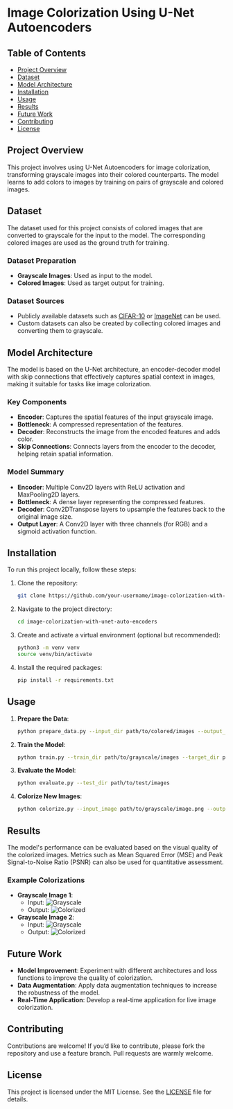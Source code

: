 

# Image Colorization Using U-Net Autoencoders

## Table of Contents

- [Project Overview](#project-overview)
- [Dataset](#dataset)
- [Model Architecture](#model-architecture)
- [Installation](#installation)
- [Usage](#usage)
- [Results](#results)
- [Future Work](#future-work)
- [Contributing](#contributing)
- [License](#license)

## Project Overview

This project involves using U-Net Autoencoders for image colorization, transforming grayscale images into their colored counterparts. The model learns to add colors to images by training on pairs of grayscale and colored images.

## Dataset

The dataset used for this project consists of colored images that are converted to grayscale for the input to the model. The corresponding colored images are used as the ground truth for training.

### Dataset Preparation

- **Grayscale Images**: Used as input to the model.
- **Colored Images**: Used as target output for training.

### Dataset Sources

- Publicly available datasets such as [CIFAR-10](https://www.cs.toronto.edu/~kriz/cifar.html) or [ImageNet](http://www.image-net.org/) can be used.
- Custom datasets can also be created by collecting colored images and converting them to grayscale.

## Model Architecture

The model is based on the U-Net architecture, an encoder-decoder model with skip connections that effectively captures spatial context in images, making it suitable for tasks like image colorization.

### Key Components

- **Encoder**: Captures the spatial features of the input grayscale image.
- **Bottleneck**: A compressed representation of the features.
- **Decoder**: Reconstructs the image from the encoded features and adds color.
- **Skip Connections**: Connects layers from the encoder to the decoder, helping retain spatial information.

### Model Summary

- **Encoder**: Multiple Conv2D layers with ReLU activation and MaxPooling2D layers.
- **Bottleneck**: A dense layer representing the compressed features.
- **Decoder**: Conv2DTranspose layers to upsample the features back to the original image size.
- **Output Layer**: A Conv2D layer with three channels (for RGB) and a sigmoid activation function.

## Installation

To run this project locally, follow these steps:

1. Clone the repository:
    ```bash
    git clone https://github.com/your-username/image-colorization-with-unet-auto-encoders.git
    ```
2. Navigate to the project directory:
    ```bash
    cd image-colorization-with-unet-auto-encoders
    ```
3. Create and activate a virtual environment (optional but recommended):
    ```bash
    python3 -m venv venv
    source venv/bin/activate
    ```
4. Install the required packages:
    ```bash
    pip install -r requirements.txt
    ```

## Usage

1. **Prepare the Data**:
    ```bash
    python prepare_data.py --input_dir path/to/colored/images --output_dir path/to/save/grayscale/images
    ```
2. **Train the Model**:
    ```bash
    python train.py --train_dir path/to/grayscale/images --target_dir path/to/colored/images
    ```
3. **Evaluate the Model**:
    ```bash
    python evaluate.py --test_dir path/to/test/images
    ```
4. **Colorize New Images**:
    ```bash
    python colorize.py --input_image path/to/grayscale/image.png --output_image path/to/save/colored/image.png
    ```

## Results

The model's performance can be evaluated based on the visual quality of the colorized images. Metrics such as Mean Squared Error (MSE) and Peak Signal-to-Noise Ratio (PSNR) can also be used for quantitative assessment.

### Example Colorizations

- **Grayscale Image 1**:
    - Input: ![Grayscale](path/to/grayscale_image1.png)
    - Output: ![Colorized](path/to/colorized_image1.png)
- **Grayscale Image 2**:
    - Input: ![Grayscale](path/to/grayscale_image2.png)
    - Output: ![Colorized](path/to/colorized_image2.png)

## Future Work

- **Model Improvement**: Experiment with different architectures and loss functions to improve the quality of colorization.
- **Data Augmentation**: Apply data augmentation techniques to increase the robustness of the model.
- **Real-Time Application**: Develop a real-time application for live image colorization.

## Contributing

Contributions are welcome! If you’d like to contribute, please fork the repository and use a feature branch. Pull requests are warmly welcome.

## License

This project is licensed under the MIT License. See the [LICENSE](LICENSE) file for details.


 
